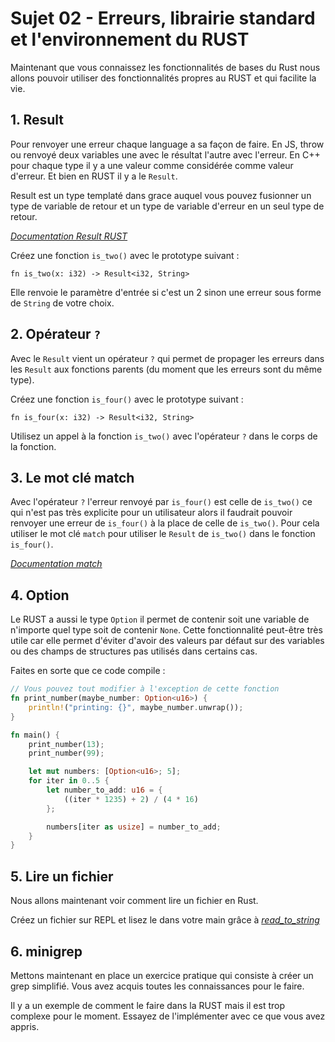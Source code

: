 # Sujet 02 - Erreurs, librairie standard et l'environnement du RUST

Maintenant que vous connaissez les fonctionnalités de bases du Rust nous allons pouvoir utiliser des fonctionnalités propres au RUST et qui facilite la vie.

## 1. Result

Pour renvoyer une erreur chaque language a sa façon de faire. En JS, throw ou renvoyé deux variables une avec le résultat l'autre avec l'erreur. En C++ pour chaque type il y a une valeur comme considérée comme valeur d'erreur. Et bien en RUST il y a le `Result`.

Result est un type templaté dans grace auquel vous pouvez fusionner un type de variable de retour et un type de variable d'erreur en un seul type de retour.

*[Documentation Result RUST](https://doc.rust-lang.org/std/result/)*

Créez une fonction `is_two()` avec le prototype suivant :

```
fn is_two(x: i32) -> Result<i32, String>
```

Elle renvoie le paramètre d'entrée si c'est un 2 sinon une erreur sous forme de `String` de votre choix.

## 2. Opérateur `?`

Avec le `Result` vient un opérateur `?` qui permet de propager les erreurs dans les `Result` aux fonctions parents (du moment que les erreurs sont du même type).

Créez une fonction `is_four()` avec le prototype suivant :

```
fn is_four(x: i32) -> Result<i32, String>
```

Utilisez un appel à la fonction `is_two()` avec l'opérateur `?` dans le corps de la fonction.

## 3. Le mot clé match

Avec l'opérateur `?` l'erreur renvoyé par `is_four()` est celle de `is_two()` ce qui n'est pas très explicite pour un utilisateur alors il faudrait pouvoir renvoyer une erreur de `is_four()` à la place de celle de `is_two()`. Pour cela utiliser le mot clé `match` pour utiliser le `Result` de `is_two()` dans le fonction `is_four()`.

*[Documentation match](https://doc.rust-lang.org/rust-by-example/flow_control/match.html)*

## 4. Option

Le RUST a aussi le type `Option` il permet de contenir soit une variable de n'importe quel type soit de contenir `None`. Cette fonctionnalité peut-être très utile car elle permet d'éviter d'avoir des valeurs par défaut sur des variables ou des champs de structures pas utilisés dans certains cas.

Faites en sorte que ce code compile :
```rust
// Vous pouvez tout modifier à l'exception de cette fonction
fn print_number(maybe_number: Option<u16>) {
    println!("printing: {}", maybe_number.unwrap());
}

fn main() {
    print_number(13);
    print_number(99);

    let mut numbers: [Option<u16>; 5];
    for iter in 0..5 {
        let number_to_add: u16 = {
            ((iter * 1235) + 2) / (4 * 16)
        };

        numbers[iter as usize] = number_to_add;
    }
}
```

## 5. Lire un fichier

Nous allons maintenant voir comment lire un fichier en Rust.

Créez un fichier sur REPL et lisez le dans votre main grâce à *[read_to_string](https://doc.rust-lang.org/std/fs/fn.read_to_string.html)*

## 6. minigrep

Mettons maintenant en place un exercice pratique qui consiste à créer un grep simplifié. Vous avez acquis toutes les connaissances pour le faire.

Il y a un exemple de comment le faire dans la RUST mais il est trop complexe pour le moment. Essayez de l'implémenter avec ce que vous avez appris.